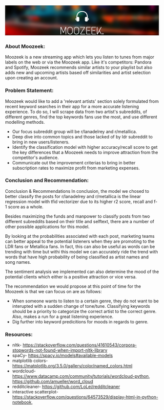 ![](https://github.com/akhosman/Moozeek-NLP/blob/main/Photos/Moozeek%20Banner2.png)

### About Moozeek:
Moozeek is a new streaming app which lets you listen to tunes from major labels on the web or via the Moozeek app. Like it's competitors: Pandora and Spotify, Moozeek recommends similar artists to your playlist but also adds new and upcoming artists based off similarities and artist selection upon creating an account. 




### Problem Statement: 
Moozeek would like to add a 'relevant artists' section solely formulated from recent keyword searches in their app for a more accurate listening experience. To do so, I will scrape data from two artist's subreddits, of different genres, find the top keywords fans use the most, and use different modelling methods.

* Our focus subreddit group will be r/lanadelrey and r/metallica.
* Deep dive into common topics and those lacked of by ldr subreddit to bring in new users/listeners.
* Identify the classification model with higher accuracy/recall score to get the key differences that a Moozeek needs to improve attraction from the competitor's audience.
* Communicate out the improvement criterias to bring in better subscription rates to maximize profit from marketing expenses.





### Conclusion and Recommendation:
Conclusion & Recommendations In conclusion, the model we chosed to better classify the posts for r/lanadelrey and r/metallica is the linear regression model with tfid vectorizer due to its higher r2 score, recall and f-1 score as a whole.

Besides maximizing the funds and manpower to classify posts from two different subreddits based on their title and selftext, there are a number of other possible applications for this model.

By looking at the probabilities associated with each post, marketing teams can better appeal to the potential listeners when they are promoting to the LDR fans or Metallica fans. In fact, this can also be useful as words can be trending with time but withi this model we can accurately ride the trend with words that have high probability of being classified as artist names and song names.

The sentiment analysis we implemented can also determine the mood of the potential clients which either is a positive attraction or vice versa.

The recommendation we would propose at this point of time for the Moozeek is that we can focus on are as follows:

* When someone wants to listen to a certain genre, they do not want to be interupted with a sudden change of tone/tune. Classifying keywords should be a priority to categorize the correct artist to the correct genre. Also, makes a run for a great listening experience.
* Dig further into keyword predicitions for moods in regards to genre.





### Resources:
* nltk- https://stackoverflow.com/questions/41610543/corpora-stopwords-not-found-when-import-nltk-library
* spaCy- https://spacy.io/models#available-models
* matplotlib colors- https://matplotlib.org/3.5.0/gallery/color/named_colors.html
* wordcloud- https://www.datacamp.com/community/tutorials/wordcloud-python, https://github.com/amueller/word_cloud
* redditcleaner- https://github.com/LoLei/redditcleaner
* interactive scatterplot- https://stackoverflow.com/questions/64573529/display-html-in-python-notebook,
